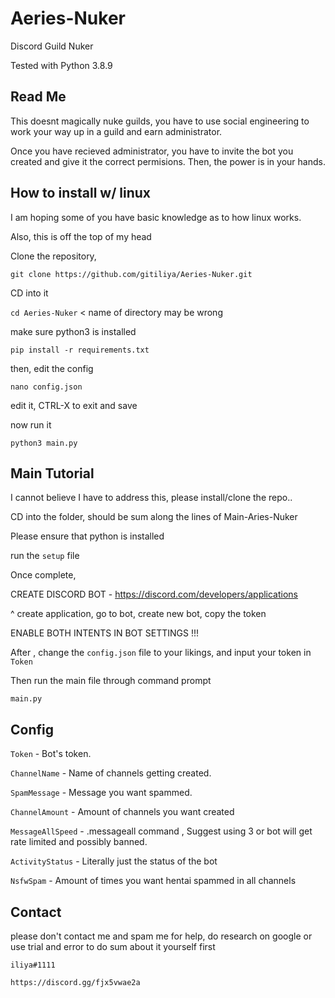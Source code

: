 # Aeries-Nuker
Discord Guild Nuker

Tested with Python 3.8.9

## Read Me

This doesnt magically nuke guilds, you have to use social engineering to work your way up in a guild and earn administrator.

Once you have recieved administrator, you have to invite the bot you created and give it the correct permisions.
Then, the power is in your hands.

## How to install w/ linux
I am hoping some of you have basic knowledge as to how linux works.

Also, this is off the top of my head

Clone the repository,

`git clone https://github.com/gitiliya/Aeries-Nuker.git`

CD into it

`cd Aeries-Nuker` < name of directory may be wrong

make sure python3 is installed

`pip install -r requirements.txt`

then, edit the config

`nano config.json`

edit it, CTRL-X to exit and save

now run it

`python3 main.py`

## Main Tutorial

I cannot believe I have to address this, please install/clone the repo..

CD into the folder, should be sum along the lines of Main-Aries-Nuker

Please ensure that python is installed

run the `setup` file

Once complete,

CREATE DISCORD BOT - https://discord.com/developers/applications

^ create application, go to bot, create new bot, copy the token

ENABLE BOTH INTENTS IN BOT SETTINGS !!!

After , change the `config.json` file to your likings, and input your token in `Token`

Then run the main file through command prompt

`main.py`

## Config
`Token` - Bot's token.

`ChannelName` - Name of channels getting created.

`SpamMessage` - Message you want spammed.

`ChannelAmount` - Amount of channels you want created

`MessageAllSpeed` - .messageall command , Suggest using 3 or bot will get rate limited and possibly banned.

`ActivityStatus` - Literally just the status of the bot

`NsfwSpam` - Amount of times you want hentai spammed in all channels

## Contact
please don't contact me and spam me for help, 
do research on google or use trial and error to do sum about it yourself first

`iliya#1111`

`https://discord.gg/fjx5vwae2a`
